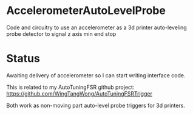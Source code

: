AccelerometerAutoLevelProbe
===========================

Code and circuitry to use an accelerometer as a 3d printer auto-leveling probe detector to signal z axis min end stop


Status
======

Awaiting delivery of accelerometer so I can start writing interface code. 

This is related to my AutoTuningFSR github project: https://github.com/WingTangWong/AutoTuningFSRTrigger

Both work as non-moving part auto-level probe triggers for 3d printers.
